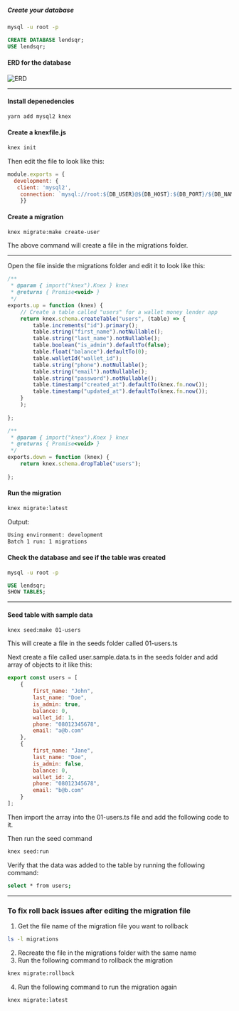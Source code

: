 ##### Create your database
```bash
mysql -u root -p
```

```sql
CREATE DATABASE lendsqr;
USE lendsqr;
```

#### ERD for the database
![ERD](
    )


---

#### Install depenedencies
```bash
yarn add mysql2 knex
```

#### Create a knexfile.js
```bash
knex init
```

Then edit the file to look like this:
```js
module.exports = {
  development: {
   client: 'mysql2',
    connection: `mysql://root:${DB_USER}@${DB_HOST}:${DB_PORT}/${DB_NAME}`,
    }}
```

#### Create a migration
```bash
knex migrate:make create-user
```

The above command will create a file in the migrations folder.

---


Open the file inside the migrations folder and edit it to look like this:
```js
/**
 * @param { import("knex").Knex } knex
 * @returns { Promise<void> }
 */
exports.up = function (knex) {
    // Create a table called "users" for a wallet money lender app
    return knex.schema.createTable("users", (table) => {
        table.increments("id").primary();
        table.string("first_name").notNullable();
        table.string("last_name").notNullable();
        table.boolean("is_admin").defaultTo(false);
        table.float("balance").defaultTo(0);
        table.walletId("wallet_id");
        table.string("phone").notNullable();
        table.string("email").notNullable();
        table.string("password").notNullable();
        table.timestamp("created_at").defaultTo(knex.fn.now());
        table.timestamp("updated_at").defaultTo(knex.fn.now());
    }
    );
  
};

/**
 * @param { import("knex").Knex } knex
 * @returns { Promise<void> }
 */
exports.down = function (knex) {
    return knex.schema.dropTable("users");
  
};

```

#### Run the migration
```bash
knex migrate:latest
```
Output:
```bash
Using environment: development
Batch 1 run: 1 migrations
```

#### Check the database and see if the table was created
```bash
mysql -u root -p
```

```sql
USE lendsqr;
SHOW TABLES;
```

---

#### Seed table with sample data
```bash
knex seed:make 01-users
```

This will create a file in the seeds folder called 01-users.ts

Next create a file called user.sample.data.ts in the seeds folder and add array of objects to it like this:
```js
export const users = [
    {
        first_name: "John",
        last_name: "Doe",
        is_admin: true,
        balance: 0,
        wallet_id: 1,
        phone: "08012345678",
        email: "a@b.com"
    },
    {
        first_name: "Jane",
        last_name: "Doe",
        is_admin: false,
        balance: 0,
        wallet_id: 2,
        phone: "08012345678",
        email: "b@b.com"
    }
];

```

Then import the array into the 01-users.ts file and add the following code to it.

Then run the seed command
```bash
knex seed:run
```

Verify that the data was added to the table by running the following command:
```bash
select * from users;
```

---

### To fix roll back issues after editing the migration file
1. Get the file name of the migration file you want to rollback
```bash
ls -l migrations
```
2. Recreate the file in the migrations folder with the same name
3. Run the following command to rollback the migration
```bash
knex migrate:rollback
```
4. Run the following command to run the migration again
```bash
knex migrate:latest
```
